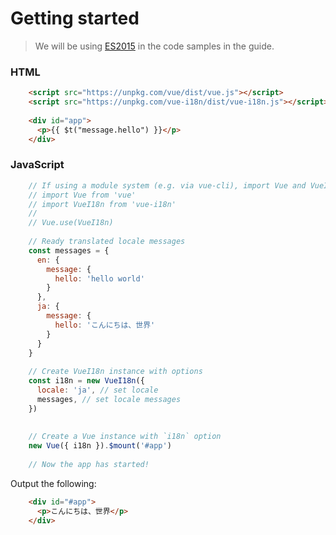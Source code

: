# Getting started

> We will be using [ES2015](https://github.com/lukehoban/es6features) in the
code samples in the guide.

### HTML

    
```html
    <script src="https://unpkg.com/vue/dist/vue.js"></script>
    <script src="https://unpkg.com/vue-i18n/dist/vue-i18n.js"></script>
    
    <div id="app">
      <p>{{ $t("message.hello") }}</p>
    </div>
``` 

### JavaScript

    
```javascript    
    // If using a module system (e.g. via vue-cli), import Vue and VueI18n and then call Vue.use(VueI18n).
    // import Vue from 'vue'
    // import VueI18n from 'vue-i18n'
    //
    // Vue.use(VueI18n)
    
    // Ready translated locale messages
    const messages = {
      en: {
        message: {
          hello: 'hello world'
        }
      },
      ja: {
        message: {
          hello: 'こんにちは、世界'
        }
      }
    }
    
    // Create VueI18n instance with options
    const i18n = new VueI18n({
      locale: 'ja', // set locale
      messages, // set locale messages
    })
    
    
    // Create a Vue instance with `i18n` option
    new Vue({ i18n }).$mount('#app')
    
    // Now the app has started!
``` 

Output the following:

```html 
    <div id="#app">
      <p>こんにちは、世界</p>
    </div>
```
